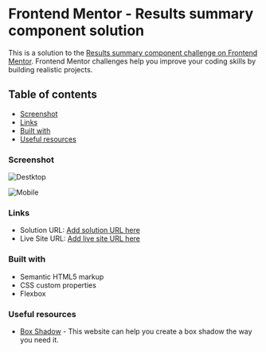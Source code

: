 # Frontend Mentor - Results summary component solution

This is a solution to the [Results summary component challenge on Frontend Mentor](https://www.frontendmentor.io/challenges/results-summary-component-CE_K6s0maV). Frontend Mentor challenges help you improve your coding skills by building realistic projects.

## Table of contents

-   [Screenshot](#screenshot)
-   [Links](#links)
-   [Built with](#built-with)
-   [Useful resources](#useful-resources)

### Screenshot

![Destktop](https://github.com/n-kyu/frontendmentor-challenge/assets/112785244/1cccace7-7a1b-489f-bdb4-34b6b25b01c4)

![Mobile](https://github.com/n-kyu/frontendmentor-challenge/assets/112785244/92b329be-6aed-4fd2-bb72-11aba83b299c)

### Links

-   Solution URL: [Add solution URL here](https://github.com/n-kyu/frontendmentor-challenge/tree/main/results-summary-component-main)
-   Live Site URL: [Add live site URL here](https://frontendmentor-challenge-ngsrx8vy2-n-kyu.vercel.app/)

### Built with

-   Semantic HTML5 markup
-   CSS custom properties
-   Flexbox

### Useful resources

-   [Box Shadow](https://box-shadow.dev/) - This website can help you create a box shadow the way you need it.

